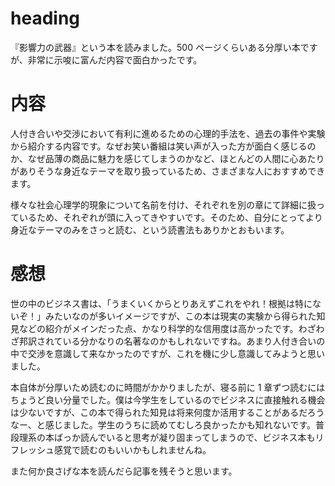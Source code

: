# heading

『影響力の武器』という本を読みました。500 ページくらいある分厚い本ですが、非常に示唆に富んだ内容で面白かったです。

# 内容

人付き合いや交渉において有利に進めるための心理的手法を、過去の事件や実験から紹介する内容です。なぜお笑い番組は笑い声が入った方が面白く感じるのか、なぜ品薄の商品に魅力を感じてしまうのかなど、ほとんどの人間に心あたりがありそうな身近なテーマを取り扱っているため、さまざまな人におすすめできます。

様々な社会心理学的現象について名前を付け、それぞれを別の章にて詳細に扱っているため、それぞれが頭に入ってきやすいです。そのため、自分にとってより身近なテーマのみをさっと読む、という読書法もありかとおもいます。

# 感想

世の中のビジネス書は、「うまくいくからとりあえずこれをやれ！根拠は特にないぞ！」みたいなのが多いイメージですが、この本は現実の実験から得られた知見などの紹介がメインだった点、かなり科学的な信用度は高かったです。わざわざ邦訳されている分かなりの名著なのかもしれないですね。あまり人付き合いの中で交渉を意識して来なかったのですが、これを機に少し意識してみようと思いました。

本自体が分厚いため読むのに時間がかかりましたが、寝る前に 1 章ずつ読むにはちょうど良い分量でした。僕は今学生をしているのでビジネスに直接触れる機会は少ないですが、この本で得られた知見は将来何度か活用することがあるだろうなー、と感じました。学生のうちに読めてむしろ良かったかも知れないです。普段理系の本ばっか読んでいると思考が凝り固まってしまうので、ビジネス本もリフレッシュ感覚で読むのもいいかもしれませんね。

また何か良さげな本を読んだら記事を残そうと思います。
